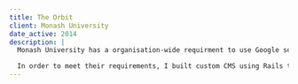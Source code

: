 ```yaml
---
title: The Orbit
client: Monash University
date_active: 2014
description: |
  Monash University has a organisation-wide requirment to use Google services.

  In order to meet their requirements, I built custom CMS using Rails that integrates various Google APIs, extending the functionality of the Blogger based site.
---
```

